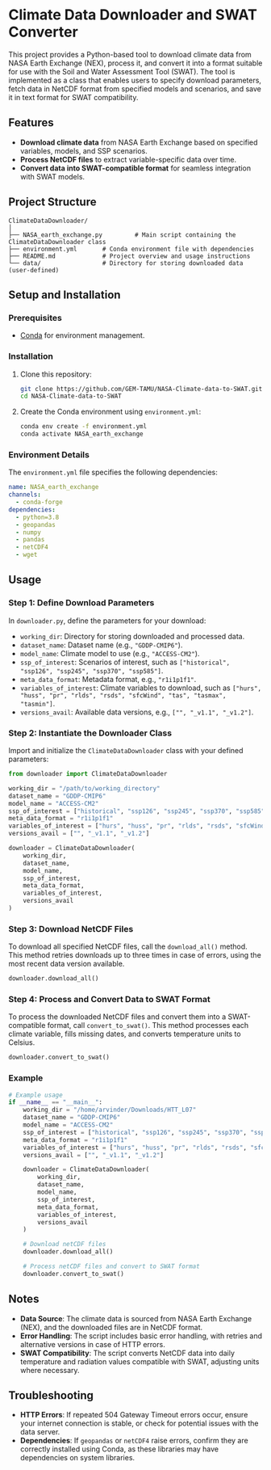 # Climate Data Downloader and SWAT Converter

This project provides a Python-based tool to download climate data from NASA Earth Exchange (NEX), process it, and convert it into a format suitable for use with the Soil and Water Assessment Tool (SWAT). The tool is implemented as a class that enables users to specify download parameters, fetch data in NetCDF format from specified models and scenarios, and save it in text format for SWAT compatibility.

## Features

- **Download climate data** from NASA Earth Exchange based on specified variables, models, and SSP scenarios.
- **Process NetCDF files** to extract variable-specific data over time.
- **Convert data into SWAT-compatible format** for seamless integration with SWAT models.

## Project Structure

```plaintext
ClimateDataDownloader/
│
├── NASA_earth_exchange.py         # Main script containing the ClimateDataDownloader class
├── environment.yml       # Conda environment file with dependencies
├── README.md             # Project overview and usage instructions
└── data/                 # Directory for storing downloaded data (user-defined)
```

## Setup and Installation

### Prerequisites
- [Conda](https://docs.conda.io/projects/conda/en/latest/user-guide/install/index.html) for environment management.

### Installation
1. Clone this repository:
   ```bash
   git clone https://github.com/GEM-TAMU/NASA-Climate-data-to-SWAT.git
   cd NASA-Climate-data-to-SWAT
   ```

2. Create the Conda environment using `environment.yml`:
   ```bash
   conda env create -f environment.yml
   conda activate NASA_earth_exchange
   ```

### Environment Details
The `environment.yml` file specifies the following dependencies:
   ```yaml
   name: NASA_earth_exchange
   channels:
     - conda-forge
   dependencies:
     - python=3.8
     - geopandas
     - numpy
     - pandas
     - netCDF4
     - wget
   ```

## Usage

### Step 1: Define Download Parameters
In `downloader.py`, define the parameters for your download:

- `working_dir`: Directory for storing downloaded and processed data.
- `dataset_name`: Dataset name (e.g., `"GDDP-CMIP6"`).
- `model_name`: Climate model to use (e.g., `"ACCESS-CM2"`).
- `ssp_of_interest`: Scenarios of interest, such as `["historical", "ssp126", "ssp245", "ssp370", "ssp585"]`.
- `meta_data_format`: Metadata format, e.g., `"r1i1p1f1"`.
- `variables_of_interest`: Climate variables to download, such as `["hurs", "huss", "pr", "rlds", "rsds", "sfcWind", "tas", "tasmax", "tasmin"]`.
- `versions_avail`: Available data versions, e.g., `["", "_v1.1", "_v1.2"]`.

### Step 2: Instantiate the Downloader Class
Import and initialize the `ClimateDataDownloader` class with your defined parameters:
   ```python
   from downloader import ClimateDataDownloader

   working_dir = "/path/to/working_directory"
   dataset_name = "GDDP-CMIP6"
   model_name = "ACCESS-CM2"
   ssp_of_interest = ["historical", "ssp126", "ssp245", "ssp370", "ssp585"]
   meta_data_format = "r1i1p1f1"
   variables_of_interest = ["hurs", "huss", "pr", "rlds", "rsds", "sfcWind", "tas", "tasmax", "tasmin"]
   versions_avail = ["", "_v1.1", "_v1.2"]

   downloader = ClimateDataDownloader(
       working_dir,
       dataset_name,
       model_name,
       ssp_of_interest,
       meta_data_format,
       variables_of_interest,
       versions_avail
   )
   ```

### Step 3: Download NetCDF Files
To download all specified NetCDF files, call the `download_all()` method. This method retries downloads up to three times in case of errors, using the most recent data version available.
   ```python
   downloader.download_all()
   ```

### Step 4: Process and Convert Data to SWAT Format
To process the downloaded NetCDF files and convert them into a SWAT-compatible format, call `convert_to_swat()`. This method processes each climate variable, fills missing dates, and converts temperature units to Celsius.
   ```python
   downloader.convert_to_swat()
   ```

### Example
   ```python
   # Example usage
   if __name__ == "__main__":
       working_dir = "/home/arvinder/Downloads/HTT_L07"
       dataset_name = "GDDP-CMIP6"
       model_name = "ACCESS-CM2"
       ssp_of_interest = ["historical", "ssp126", "ssp245", "ssp370", "ssp585"]
       meta_data_format = "r1i1p1f1"
       variables_of_interest = ["hurs", "huss", "pr", "rlds", "rsds", "sfcWind", "tas", "tasmax", "tasmin"]
       versions_avail = ["", "_v1.1", "_v1.2"]

       downloader = ClimateDataDownloader(
           working_dir,
           dataset_name,
           model_name,
           ssp_of_interest,
           meta_data_format,
           variables_of_interest,
           versions_avail
       )

       # Download netCDF files
       downloader.download_all()

       # Process netCDF files and convert to SWAT format
       downloader.convert_to_swat()
   ```

## Notes

- **Data Source**: The climate data is sourced from NASA Earth Exchange (NEX), and the downloaded files are in NetCDF format.
- **Error Handling**: The script includes basic error handling, with retries and alternative versions in case of HTTP errors.
- **SWAT Compatibility**: The script converts NetCDF data into daily temperature and radiation values compatible with SWAT, adjusting units where necessary.

## Troubleshooting

- **HTTP Errors**: If repeated 504 Gateway Timeout errors occur, ensure your internet connection is stable, or check for potential issues with the data server.
- **Dependencies**: If `geopandas` or `netCDF4` raise errors, confirm they are correctly installed using Conda, as these libraries may have dependencies on system libraries.
